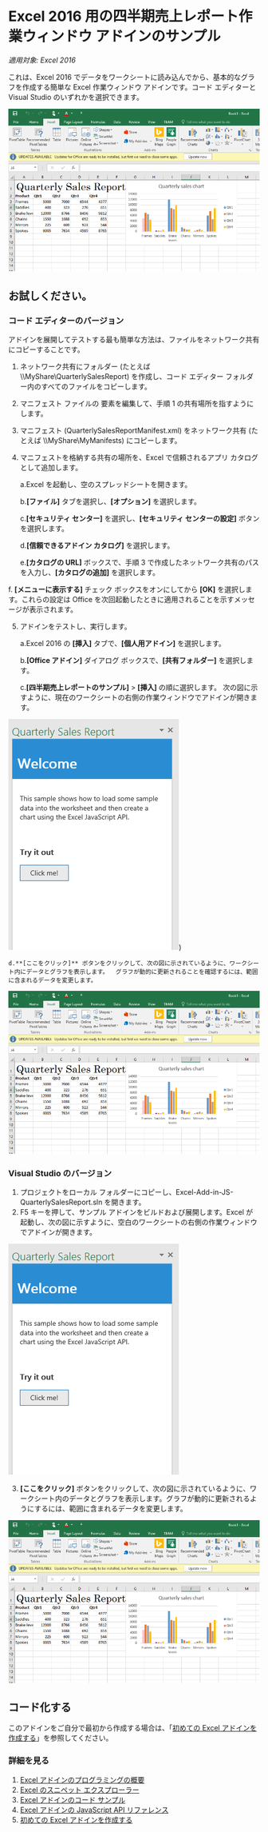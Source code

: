 # Excel 2016 用の四半期売上レポート作業ウィンドウ アドインのサンプル

_適用対象: Excel 2016_

これは、Excel 2016 でデータをワークシートに読み込んでから、基本的なグラフを作成する簡単な Excel 作業ウィンドウ アドインです。コード エディターと Visual Studio のいずれかを選択できます。

![四半期売上レポートのサンプル](../images/QuarterlySalesReport_report.PNG)

## お試しください。
### コード エディターのバージョン

アドインを展開してテストする最も簡単な方法は、ファイルをネットワーク共有にコピーすることです。

1.  ネットワーク共有にフォルダー (たとえば \\\MyShare\QuarterlySalesReport) を作成し、コード エディター フォルダー内のすべてのファイルをコピーします。 
2.  マニフェスト ファイルの <SourceLocation> 要素を編集して、手順 1 の共有場所を指すようにします。 
3.  マニフェスト (QuarterlySalesReportManifest.xml) をネットワーク共有 (たとえば \\\MyShare\\MyManifests) にコピーします。
4.  マニフェストを格納する共有の場所を、Excel で信頼されるアプリ カタログとして追加します。

    a.Excel を起動し、空のスプレッドシートを開きます。  
    
    b.**[ファイル]** タブを選択し、**[オプション]** を選択します。
    
    c.**[セキュリティ センター]** を選択し、**[セキュリティ センターの設定]** ボタンを選択します。
    
    d.**[信頼できるアドイン カタログ]** を選択します。
    
    e.**[カタログの URL]** ボックスで、手順 3 で作成したネットワーク共有のパスを入力し、**[カタログの追加]** を選択します。
    
   f. **[メニューに表示する]** チェック ボックスをオンにしてから **[OK]** を選択します。これらの設定は Office を次回起動したときに適用されることを示すメッセージが表示されます。 
        
5.  アドインをテストし、実行します。 

    a.Excel 2016 の **[挿入]** タブで、**[個人用アドイン]** を選択します。
    
    b.**[Office アドイン]** ダイアログ ボックスで、**[共有フォルダー]** を選択します。
    
    c.**[四半期売上レポートのサンプル]** > **[挿入]** の順に選択します。 次の図に示すように、現在のワークシートの右側の作業ウィンドウでアドインが開きます。 
        
  ![四半期売上レポートのサンプル](../images/QuarterlySalesReport_taskpane.PNG))

    d.**[ここをクリック]** ボタンをクリックして、次の図に示されているように、ワークシート内にデータとグラフを表示します。  グラフが動的に更新されることを確認するには、範囲に含まれるデータを変更します。
        
  ![四半期売上レポートのサンプル](../images/QuarterlySalesReport_report.PNG)

### Visual Studio のバージョン
1.  プロジェクトをローカル フォルダーにコピーし、Excel-Add-in-JS-QuarterlySalesReport.sln を開きます。
2.  F5 キーを押して、サンプル アドインをビルドおよび展開します。Excel が起動し、次の図に示すように、空白のワークシートの右側の作業ウィンドウでアドインが開きます。 
        
  ![四半期売上レポートのサンプル](../images/QuarterlySalesReport_taskpane.PNG)

3. **[ここをクリック]** ボタンをクリックして、次の図に示されているように、ワークシート内のデータとグラフを表示します。グラフが動的に更新されるようにするには、範囲に含まれるデータを変更します。 
        
  ![四半期売上レポートのサンプル](../images/QuarterlySalesReport_report.PNG)
        
## コード化する

このアドインをご自分で最初から作成する場合は、「[初めての Excel アドインを作成する](https://github.com/OfficeDev/office-js-docs/blob/master/excel/build-your-first-excel-add-in.md)」を参照してください。


### 詳細を見る


1.  [Excel アドインのプログラミングの概要](https://github.com/OfficeDev/office-js-docs/blob/master/excel/excel-add-ins-programming-overview.md)
2.  [Excel のスニペット エクスプローラー](http://officesnippetexplorer.azurewebsites.net/#/snippets/excel)
3.  [Excel アドインのコード サンプル](https://github.com/OfficeDev/office-js-docs/blob/master/excel/excel-add-ins-code-samples.md) 
4.  [Excel アドインの JavaScript API リファレンス](https://github.com/OfficeDev/office-js-docs/blob/master/excel/excel-add-ins-javascript-reference.md)
5.  [初めての Excel アドインを作成する](https://github.com/OfficeDev/office-js-docs/blob/master/excel/build-your-first-excel-add-in.md)
